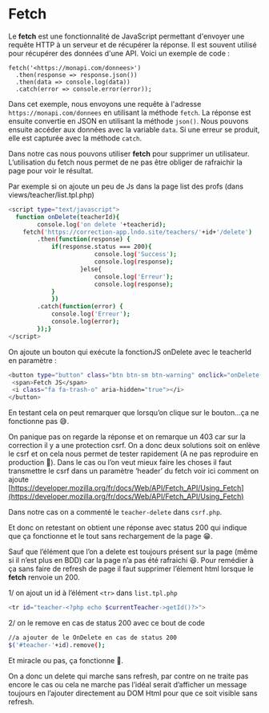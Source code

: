 # Fetch

Le **fetch** est une fonctionnalité de JavaScript permettant d'envoyer une requête HTTP à un serveur et de récupérer la réponse. Il est souvent utilisé pour récupérer des données d'une API. Voici un exemple de code :

```
fetch('<https://monapi.com/donnees>')
  .then(response => response.json())
  .then(data => console.log(data))
  .catch(error => console.error(error));

```

Dans cet exemple, nous envoyons une requête à l'adresse `https://monapi.com/donnees` en utilisant la méthode `fetch`. La réponse est ensuite convertie en JSON en utilisant la méthode `json()`. Nous pouvons ensuite accéder aux données avec la variable `data`. Si une erreur se produit, elle est capturée avec la méthode `catch`.

Dans notre cas nous pouvons utiliser **fetch** pour supprimer un utilisateur. L’utilisation du fetch nous permet de ne pas être obliger de rafraichir la page pour voir le résultat.

Par exemple si on ajoute un peu de Js dans la page list des profs (dans views/teacher/list.tpl.php)

```bash
<script type="text/javascript">
  function onDelete(teacherId){
		console.log('on delete '+teacherid);
    fetch('https://correction-app.lndo.site/teachers/'+id+'/delete')
		.then(function(response) {
			if(response.status === 200){
						console.log('Success');
						console.log(response);
					}else{
						console.log('Erreur');
						console.log(response);
			}
			})
		.catch(function(error) {
			console.log('Erreur');
			console.log(error);
		});}
</script>
```

On ajoute un bouton qui exécute la fonctionJS onDelete avec le teacherId en paramètre : 

```bash
<button type="button" class="btn btn-sm btn-warning" onclick="onDelete(<?= $currentTeacher->getId()?>)">
 <span>Fetch JS</span>
 <i class="fa fa-trash-o" aria-hidden="true"></i>
</button>
```

En testant cela on peut remarquer que lorsqu’on clique sur le bouton…ça ne fonctionne pas 😅.

On panique pas on regarde la réponse et on remarque un 403 car sur la correction il y a une protection csrf. On a donc deux solutions soit on enlève le csrf et on cela nous permet de tester rapidement (A ne pas reproduire en production 😬). Dans le cas ou l’on veut mieux faire les choses il faut transmettre le csrf dans un paramètre ‘header’ du fetch voir ici comment on ajoute [https://developer.mozilla.org/fr/docs/Web/API/Fetch_API/Using_Fetch](https://developer.mozilla.org/fr/docs/Web/API/Fetch_API/Using_Fetch)

Dans notre cas on a commenté le `teacher-delete`  dans `csrf.php`.

Et donc on retestant on obtient une réponse avec status 200 qui indique que ça fonctionne et le tout sans rechargement de la page 😁.

Sauf que l’élément que l’on a delete est toujours présent sur la page (même si il n’est plus en BDD) car la page n’a pas été rafraichi 😆. Pour remédier à ça sans faire de refresh de page il faut supprimer l’élement html lorsque le **fetch** renvoie un 200.

1/ on ajout un id à l’élément `<tr>` dans `list.tpl.php`

```bash
<tr id="teacher-<?php echo $currentTeacher->getId()?>">
```

2/ on le remove en cas de status 200 avec ce bout de code

```bash
//a ajouter de le OnDelete en cas de status 200
$('#teacher-'+id).remove();
```

Et miracle ou pas,  ça fonctionne 🎉.

On a donc un delete qui marche sans refresh, par contre on ne traite pas encore le cas ou cela ne marche pas l’idéal serait d’afficher un message toujours en l’ajouter directement au DOM Html pour que ce soit visible sans refresh.